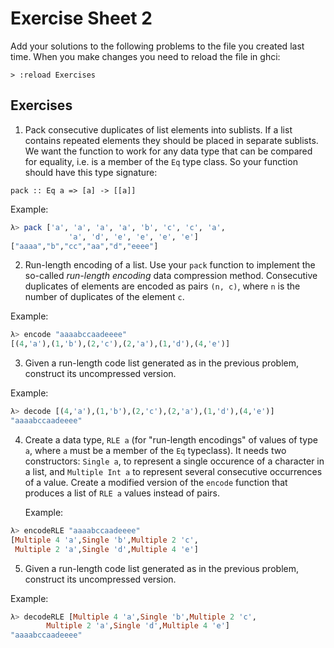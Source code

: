 # Exercise Sheet 2

Add your solutions to the following problems to the file you created last time. When you make changes you need to reload the file in ghci:

```
> :reload Exercises
```

## Exercises

1. Pack consecutive duplicates of list elements into sublists. If a
   list contains repeated elements they should be placed in separate
   sublists. We want the function to work for any data type that can
   be compared for equality, i.e. is a member of the `Eq` type
   class. So your function should have this type signature:
	
```
pack :: Eq a => [a] -> [[a]]
```

Example:

```haskell
λ> pack ['a', 'a', 'a', 'a', 'b', 'c', 'c', 'a', 
             'a', 'd', 'e', 'e', 'e', 'e']
["aaaa","b","cc","aa","d","eeee"]
``` 
	
	
2. Run-length encoding of a list. Use your `pack` function to
   implement the so-called *run-length encoding* data compression
   method. Consecutive duplicates of elements are encoded as pairs `(n, c)`, where `n` is the number of duplicates of the element `c`.

Example:
```haskell
λ> encode "aaaabccaadeeee"
[(4,'a'),(1,'b'),(2,'c'),(2,'a'),(1,'d'),(4,'e')]
```

3. Given a run-length code list generated as in the previous problem, construct its uncompressed version.

Example:
```haskell
λ> decode [(4,'a'),(1,'b'),(2,'c'),(2,'a'),(1,'d'),(4,'e')]
"aaaabccaadeeee"
```

4. Create a data type, `RLE a` (for "run-length encodings" of values
   of type `a`, where `a` must be a member of the `Eq` typeclass). It
   needs two constructors: `Single a`, to represent a single occurence
   of a character in a list, and `Multiple Int a` to represent several
   consecutive occurrences of a value. Create a modified version of
   the `encode` function that produces a list of `RLE a` values
   instead of pairs.

	Example:

```haskell
λ> encodeRLE "aaaabccaadeeee"
[Multiple 4 'a',Single 'b',Multiple 2 'c',
 Multiple 2 'a',Single 'd',Multiple 4 'e']
```

5. Given a run-length code list generated as in the previous problem, construct its uncompressed version.

Example:
```haskell
λ> decodeRLE [Multiple 4 'a',Single 'b',Multiple 2 'c',
        Multiple 2 'a',Single 'd',Multiple 4 'e']
"aaaabccaadeeee"
```
